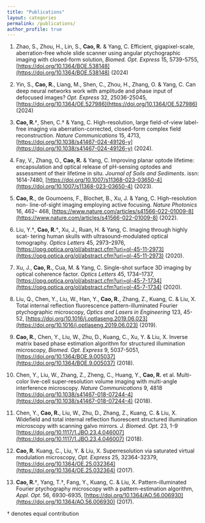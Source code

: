 ```yaml
---
title: "Publications"
layout: categories
permalink: /publications/
author_profile: true
---
```


1. Zhao, S., Zhou, H., Lin, S., **Cao, R.** & Yang, C. Efficient, gigapixel-scale, aberration-free whole slide scanner using angular ptychographic imaging with closed-form solution, *Biomed. Opt. Express* 15, 5739-5755, [https://doi.org/10.1364/BOE.538148](https://doi.org/10.1364/BOE.538148) (2024)

2. Yin, S., **Cao, R.**, Liang, M., Shen, C., Zhou, H., Zhang, O. & Yang, C. Can deep neural networks work with amplitude and phase input of defocused images? *Opt. Express* 32, 25036-25045, [https://doi.org/10.1364/OE.527986](https://doi.org/10.1364/OE.527986) (2024)

3. **Cao, R.**†, Shen, C.† & Yang, C. High-resolution, large field-of-view label-free imaging via aberration-corrected, closed-form complex field reconstruction. *Nature Communications* 15, 4713, [https://doi.org/10.1038/s41467-024-49126-y](https://doi.org/10.1038/s41467-024-49126-y) (2024).

4. Fay, V., Zhang, O., **Cao, R.** & Yang, C. Improving planar optode lifetime: encapsulation and optical release of pH-sensing optodes and assessment of their lifetime in situ. *Journal of Soils and Sediments*. issn: 1614-7480, [https://doi.org/10.1007/s11368-023-03650-4](https://doi.org/10.1007/s11368-023-03650-4) (2023). 

5.  **Cao, R.**, de Goumoens, F., Blochet, B., Xu, J. & Yang, C. High-resolution non- line-of-sight imaging employing active focusing. *Nature Photonics* 16, 462– 468, [https://www.nature.com/articles/s41566-022-01009-8](https://www.nature.com/articles/s41566-022-01009-8) (2022).

6. Liu, Y.†, **Cao, R.**†, Xu, J., Ruan, H. & Yang, C. Imaging through highly scat- tering human skulls with ultrasound-modulated optical tomography. *Optics Letters* 45, 2973–2976, [https://opg.optica.org/ol/abstract.cfm?uri=ol-45-11-2973](https://opg.optica.org/ol/abstract.cfm?uri=ol-45-11-2973) (2020). 

7. Xu, J., **Cao, R.**, Cua, M. & Yang, C. Single-shot surface 3D imaging by optical coherence factor. *Optics Letters* 45, 1734–1737, [https://opg.optica.org/ol/abstract.cfm?uri=ol-45-7-1734](https://opg.optica.org/ol/abstract.cfm?uri=ol-45-7-1734) (2020).

8. Liu, Q., Chen, Y., Liu, W., Han, Y., **Cao, R.**, Zhang, Z., Kuang, C. & Liu, X.
Total internal reflection fluorescence pattern-illuminated Fourier ptychographic microscopy, *Optics and Lasers in Engineering* 123, 45-52, [https://doi.org/10.1016/j.optlaseng.2019.06.023](https://doi.org/10.1016/j.optlaseng.2019.06.023) (2019).

9. **Cao, R.**, Chen, Y., Liu, W., Zhu, D., Kuang, C., Xu, Y. & Liu, X. Inverse matrix based phase estimation algorithm for structured illumination microscopy, *Biomed. Opt. Express* 9, 5037-5051, [https://doi.org/10.1364/BOE.9.005037](https://doi.org/10.1364/BOE.9.005037) (2018).

10. Chen, Y., Liu, W., Zhang, Z., Zheng, C., Huang, Y., **Cao, R.** et al. Multi-color live-cell super-resolution volume imaging with multi-angle interference microscopy. *Nature Communications* 9, 4818 [https://doi.org/10.1038/s41467-018-07244-4](https://doi.org/10.1038/s41467-018-07244-4) (2018).

11. Chen, Y., **Cao, R.**, Liu, W., Zhu, D., Zhang, Z., Kuang, C. & Liu, X. Widefield and total internal reflection fluorescent structured illumination microscopy with scanning galvo mirrors. *J. Biomed. Opt.* 23, 1-9 [https://doi.org/10.1117/1.JBO.23.4.046007](https://doi.org/10.1117/1.JBO.23.4.046007) (2018).

12. **Cao, R.** Kuang, C., Liu, Y. & Liu, X. Superresolution via saturated virtual modulation microscopy, *Opt. Express* 25, 32364-32379, [https://doi.org/10.1364/OE.25.032364](https://doi.org/10.1364/OE.25.032364) (2017).

13. **Cao, R.**†, Yang, T.†, Fang, Y., Kuang, C. & Liu, X. Pattern-illuminated Fourier ptychography microscopy with a pattern-estimation algorithm, *Appl. Opt.* 56, 6930-6935, [https://doi.org/10.1364/AO.56.006930](https://doi.org/10.1364/AO.56.006930) (2017).

† denotes equal contribution
